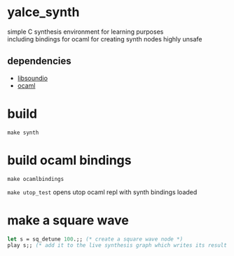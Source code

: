 #  yalce_synth
simple C synthesis environment for learning purposes  
including bindings for ocaml for creating synth nodes 
highly unsafe  

## dependencies
- [libsoundio](http://libsound.io/)
- [ocaml](https://ocaml.org/)

# build
```
make synth
```
# build ocaml bindings
```make ocamlbindings```

```make utop_test```
opens utop ocaml repl with synth bindings loaded
# make a square wave
```ocaml
let s = sq_detune 100.;; (* create a square wave node *)
play s;; (* add it to the live synthesis graph which writes its result to the DAC *)
```

